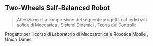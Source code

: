## Two-Wheels Self-Balanced Robot

> Attenzione : La compresione del seguente progetto richiede basi solide di Meccanica , Sistemi Dinamici , Teoria del Controllo

Progetto per il corso di Laboratorio di Meccatronica e Robotica Mobile , Unical Dimes

